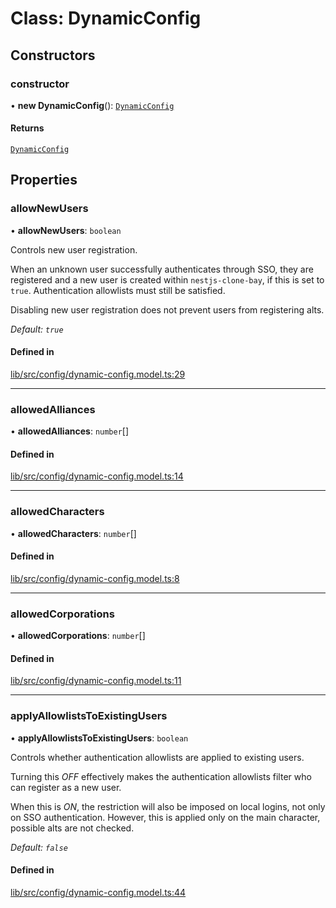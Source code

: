 # Class: DynamicConfig

## Constructors

### constructor

• **new DynamicConfig**(): [`DynamicConfig`](DynamicConfig.md)

#### Returns

[`DynamicConfig`](DynamicConfig.md)

## Properties

### allowNewUsers

• **allowNewUsers**: `boolean`

Controls new user registration.

When an unknown user successfully authenticates through SSO, they are
registered and a new user is created within `nestjs-clone-bay`, if this is
set to `true`. Authentication allowlists must still be satisfied.

Disabling new user registration does not prevent users from registering
alts.

_Default: `true`_

#### Defined in

[lib/src/config/dynamic-config.model.ts:29](https://github.com/joonashak/nestjs-clone-bay/blob/37c762a/lib/src/config/dynamic-config.model.ts#L29)

___

### allowedAlliances

• **allowedAlliances**: `number`[]

#### Defined in

[lib/src/config/dynamic-config.model.ts:14](https://github.com/joonashak/nestjs-clone-bay/blob/37c762a/lib/src/config/dynamic-config.model.ts#L14)

___

### allowedCharacters

• **allowedCharacters**: `number`[]

#### Defined in

[lib/src/config/dynamic-config.model.ts:8](https://github.com/joonashak/nestjs-clone-bay/blob/37c762a/lib/src/config/dynamic-config.model.ts#L8)

___

### allowedCorporations

• **allowedCorporations**: `number`[]

#### Defined in

[lib/src/config/dynamic-config.model.ts:11](https://github.com/joonashak/nestjs-clone-bay/blob/37c762a/lib/src/config/dynamic-config.model.ts#L11)

___

### applyAllowlistsToExistingUsers

• **applyAllowlistsToExistingUsers**: `boolean`

Controls whether authentication allowlists are applied to existing users.

Turning this _OFF_ effectively makes the authentication allowlists filter
who can register as a new user.

When this is _ON_, the restriction will also be imposed on local logins,
not only on SSO authentication. However, this is applied only on the main
character, possible alts are not checked.

_Default: `false`_

#### Defined in

[lib/src/config/dynamic-config.model.ts:44](https://github.com/joonashak/nestjs-clone-bay/blob/37c762a/lib/src/config/dynamic-config.model.ts#L44)
